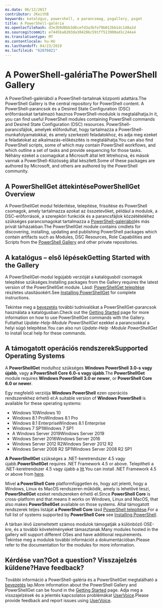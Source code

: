 ```yaml
---
ms.date: 06/12/2017
contributor: JKeithB
keywords: katalógus, powershell, a parancsmag, psgallery, psget
title: A PowerShell-galéria
ms.openlocfilehash: d3e3b9d8bb3d6cefd3a3bfe79b012bb1dc1d8a2d
ms.sourcegitcommit: e7445ba8203da304286c591ff513900ad1c244a4
ms.translationtype: MT
ms.contentlocale: hu-HU
ms.lasthandoff: 04/23/2019
ms.locfileid: "62076021"
---
```

# <a name="the-powershell-gallery"></a><span data-ttu-id="f3262-103">A PowerShell-galéria</span><span class="sxs-lookup"><span data-stu-id="f3262-103">The PowerShell Gallery</span></span>

<span data-ttu-id="f3262-104">A PowerShell-galériából a PowerShell-tartalmak központi adattára.</span><span class="sxs-lookup"><span data-stu-id="f3262-104">The PowerShell Gallery is the central repository for PowerShell content.</span></span> <span data-ttu-id="f3262-105">A PowerShell-parancsok és a Desired State Configuration (DSC) erőforrásokat tartalmazó hasznos PowerShell-modulok is megtalálhatja.</span><span class="sxs-lookup"><span data-stu-id="f3262-105">In it, you can find useful PowerShell modules containing PowerShell commands and Desired State Configuration (DSC) resources.</span></span>
<span data-ttu-id="f3262-106">PowerShell-parancsfájlok, amelyek előfordulhat, hogy tartalmazza a PowerShell-munkafolyamatokkal, és amely szerkezeti feladatokhoz, és adja meg ezeket a feladatokat az alkalmazás-előkészítés is megtalálhatja.</span><span class="sxs-lookup"><span data-stu-id="f3262-106">You can also find PowerShell scripts, some of which may contain PowerShell workflows, and which outline a set of tasks and provide sequencing for those tasks.</span></span> <span data-ttu-id="f3262-107">Néhány ezeket a csomagokat a Microsoft által lett létrehozva, és mások vannak a PowerShell-Közösség által készített.</span><span class="sxs-lookup"><span data-stu-id="f3262-107">Some of these packages are authored by Microsoft, and others are authored by the PowerShell community.</span></span>

## <a name="powershellget-overview"></a><span data-ttu-id="f3262-108">A PowerShellGet áttekintése</span><span class="sxs-lookup"><span data-stu-id="f3262-108">PowerShellGet Overview</span></span>

<span data-ttu-id="f3262-109">A PowerShellGet modul felderítése, telepítése, frissítése és PowerShell csomagok, amely tartalmazza azokat az összetevőket, például a modulok, a DSC-erőforrások, a szerepköri funkciók és a parancsfájlok közzétételéhez szükséges parancsmagokat tartalmazza a [PowerShell-galériából](https://www.PowerShellGallery.com)és más privát tárházakban.</span><span class="sxs-lookup"><span data-stu-id="f3262-109">The PowerShellGet module contains cmdlets for discovering, installing, updating and publishing PowerShell packages which contain artifacts such as Modules, DSC Resources, Role Capabilities and Scripts from the [PowerShell Gallery](https://www.PowerShellGallery.com) and other private repositories.</span></span>

## <a name="getting-started-with-the-gallery"></a><span data-ttu-id="f3262-110">A katalógus – első lépések</span><span class="sxs-lookup"><span data-stu-id="f3262-110">Getting Started with the Gallery</span></span>

<span data-ttu-id="f3262-111">A PowerShellGet-modul legújabb verzióját a katalógusból csomagok telepítése szükséges.</span><span class="sxs-lookup"><span data-stu-id="f3262-111">Installing packages from the Gallery requires the latest version of the PowerShellGet module.</span></span>
<span data-ttu-id="f3262-112">Lásd: [PowerShellGet telepítése](installing-psget.md) részletes utasításokért.</span><span class="sxs-lookup"><span data-stu-id="f3262-112">See [Installing PowerShellGet](installing-psget.md) for complete instructions.</span></span>

<span data-ttu-id="f3262-113">Tekintse meg a [bevezetés](getting-started.md) további tudnivalókat a PowerShellGet-parancsok használata a katalógusban.</span><span class="sxs-lookup"><span data-stu-id="f3262-113">Check out the [Getting Started](getting-started.md) page for more information on how to use PowerShellGet commands with the Gallery.</span></span> <span data-ttu-id="f3262-114">Futtathat *Update-Help-Module PowerShellGet* ezekkel a parancsokkal a helyi súgó telepítése.</span><span class="sxs-lookup"><span data-stu-id="f3262-114">You can also run *Update-Help -Module PowerShellGet* to install local help for these commands.</span></span>

## <a name="supported-operating-systems"></a><span data-ttu-id="f3262-115">A támogatott operációs rendszerek</span><span class="sxs-lookup"><span data-stu-id="f3262-115">Supported Operating Systems</span></span>

<span data-ttu-id="f3262-116">A **PowerShellGet** modulhoz szükséges **Windows PowerShell 3.0-s vagy újabb**, vagy **a PowerShell Core 6.0-s vagy újabb**.</span><span class="sxs-lookup"><span data-stu-id="f3262-116">The **PowerShellGet** module requires **Windows PowerShell 3.0 or newer**, or **PowerShell Core 6.0 or newer**.</span></span>

<span data-ttu-id="f3262-117">Egy megfelelő verziója **Windows PowerShell** ezen operációs rendszerekhez érhető el:</span><span class="sxs-lookup"><span data-stu-id="f3262-117">A suitable version of **Windows PowerShell** is available for these operating systems:</span></span>

- <span data-ttu-id="f3262-118">Windows 10</span><span class="sxs-lookup"><span data-stu-id="f3262-118">Windows 10</span></span>
- <span data-ttu-id="f3262-119">Windows 8.1 Pro</span><span class="sxs-lookup"><span data-stu-id="f3262-119">Windows 8.1 Pro</span></span>
- <span data-ttu-id="f3262-120">Windows 8.1 Enterprise</span><span class="sxs-lookup"><span data-stu-id="f3262-120">Windows 8.1 Enterprise</span></span>
- <span data-ttu-id="f3262-121">Windows 7 SP1</span><span class="sxs-lookup"><span data-stu-id="f3262-121">Windows 7 SP1</span></span>
- <span data-ttu-id="f3262-122">A Windows Server 2019</span><span class="sxs-lookup"><span data-stu-id="f3262-122">Windows Server 2019</span></span>
- <span data-ttu-id="f3262-123">Windows Server 2016</span><span class="sxs-lookup"><span data-stu-id="f3262-123">Windows Server 2016</span></span>
- <span data-ttu-id="f3262-124">Windows Server 2012 R2</span><span class="sxs-lookup"><span data-stu-id="f3262-124">Windows Server 2012 R2</span></span>
- <span data-ttu-id="f3262-125">Windows Server 2008 R2 SP1</span><span class="sxs-lookup"><span data-stu-id="f3262-125">Windows Server 2008 R2 SP1</span></span>

<span data-ttu-id="f3262-126">**A PowerShellGet** szükséges a .NET-keretrendszer 4.5 vagy újabb.</span><span class="sxs-lookup"><span data-stu-id="f3262-126">**PowerShellGet** requires .NET Framework 4.5 or above.</span></span> <span data-ttu-id="f3262-127">Telepítheti a .NET-keretrendszer 4.5 vagy újabb a [Itt](https://msdn.microsoft.com/library/5a4x27ek.aspx).</span><span class="sxs-lookup"><span data-stu-id="f3262-127">You can install .NET Framework 4.5 or above from [here](https://msdn.microsoft.com/library/5a4x27ek.aspx).</span></span>

<span data-ttu-id="f3262-128">Mivel **a PowerShell Core** platformfüggetlen és, hogy azt jelenti, hogy a Windows, Linux és MacOS rendszeren működik, amely is lehetővé teszi, **PowerShellGet** ezeket rendszereken érhető el.</span><span class="sxs-lookup"><span data-stu-id="f3262-128">Since **PowerShell Core** is cross-platform and that means it works on Windows, Linux and MacOS, that also makes **PowerShellGet** available on those systems.</span></span> <span data-ttu-id="f3262-129">Által támogatott rendszerek teljes listáját **a PowerShell Core** lásd [PowerShell telepítése](/powershell/scripting/setup/installing-powershell).</span><span class="sxs-lookup"><span data-stu-id="f3262-129">For a full list of systems supported by **PowerShell Core** see [Installing PowerShell](/powershell/scripting/setup/installing-powershell).</span></span>

<span data-ttu-id="f3262-130">A tárban lévő üzemeltetett számos modulok támogatják a különböző OSE-kre, és a további követelményeket támasztanak.</span><span class="sxs-lookup"><span data-stu-id="f3262-130">Many modules hosted in the gallery will support different OSes and have additional requirements.</span></span> <span data-ttu-id="f3262-131">Tekintse meg a modulok további információt a dokumentációban.</span><span class="sxs-lookup"><span data-stu-id="f3262-131">Please refer to the documentation for the modules for more information.</span></span>

## <a name="got-a-question-have-feedback"></a><span data-ttu-id="f3262-132">Kérdése van?</span><span class="sxs-lookup"><span data-stu-id="f3262-132">Got a question?</span></span> <span data-ttu-id="f3262-133">Visszajelzés küldene?</span><span class="sxs-lookup"><span data-stu-id="f3262-133">Have feedback?</span></span>

<span data-ttu-id="f3262-134">További információ a PowerShell-galéria és a PowerShellGet megtalálható a [bevezetés](getting-started.md) lap.</span><span class="sxs-lookup"><span data-stu-id="f3262-134">More information about the PowerShell Gallery and PowerShellGet can be found in the [Getting Started](getting-started.md) page.</span></span> <span data-ttu-id="f3262-135">Adja meg a visszajelzések és a jelentés kapcsolatos problémákat [UserVoice](http://windowsserver.uservoice.com/forums/301869-powershell).</span><span class="sxs-lookup"><span data-stu-id="f3262-135">Please provide feedback and report issues using [UserVoice](http://windowsserver.uservoice.com/forums/301869-powershell).</span></span>
